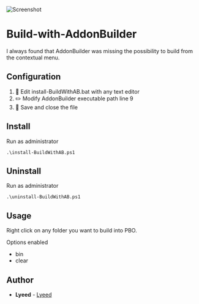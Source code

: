 ![Screenshot](data/image.png)

# Build-with-AddonBuilder
I always found that AddonBuilder was missing the possibility to build from the contextual menu.

## Configuration
1. :open_file_folder: Edit install-BuildWithAB.bat with any text editor
2. :pencil2: Modify AddonBuilder executable path line 9
3. :floppy_disk: Save and close the file

## Install
Run as administrator
```
.\install-BuildWithAB.ps1
```

## Uninstall
Run as administrator
```
.\uninstall-BuildWithAB.ps1
```

## Usage
Right click on any folder you want to build into PBO.

Options enabled
- bin
- clear

## Author
* **Lyeed** - [Lyeed](https://github.com/Lyeed)

